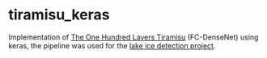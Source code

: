 # tiramisu_keras
Implementation of [The One Hundred Layers Tiramisu](https://arxiv.org/abs/1611.09326) (FC-DenseNet) using keras, the pipeline was used for the [lake ice detection project](http://www.prs.igp.ethz.ch/research/current_projects/integrated-monitoring-of-ice-swiss-lakes.html).

